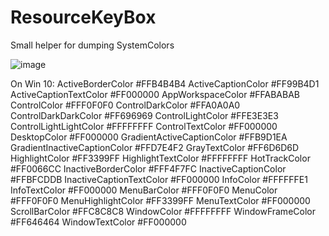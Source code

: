 # ResourceKeyBox

Small helper for dumping SystemColors

![image](https://cloud.githubusercontent.com/assets/1640096/18412969/372813be-779c-11e6-8039-bdcfc4124f24.png)

On Win 10:
ActiveBorderColor	#FFB4B4B4
ActiveCaptionColor	#FF99B4D1
ActiveCaptionTextColor	#FF000000
AppWorkspaceColor	#FFABABAB
ControlColor	#FFF0F0F0
ControlDarkColor	#FFA0A0A0
ControlDarkDarkColor	#FF696969
ControlLightColor	#FFE3E3E3
ControlLightLightColor	#FFFFFFFF
ControlTextColor	#FF000000
DesktopColor	#FF000000
GradientActiveCaptionColor	#FFB9D1EA
GradientInactiveCaptionColor	#FFD7E4F2
GrayTextColor	#FF6D6D6D
HighlightColor	#FF3399FF
HighlightTextColor	#FFFFFFFF
HotTrackColor	#FF0066CC
InactiveBorderColor	#FFF4F7FC
InactiveCaptionColor	#FFBFCDDB
InactiveCaptionTextColor	#FF000000
InfoColor	#FFFFFFE1
InfoTextColor	#FF000000
MenuBarColor	#FFF0F0F0
MenuColor	#FFF0F0F0
MenuHighlightColor	#FF3399FF
MenuTextColor	#FF000000
ScrollBarColor	#FFC8C8C8
WindowColor	#FFFFFFFF
WindowFrameColor	#FF646464
WindowTextColor	#FF000000

